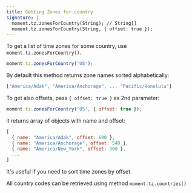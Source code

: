 ```yaml
---
title: Getting Zones for country
signature: |
  moment.tz.zonesForCountry(String); // String[]
  moment.tz.zonesForCountry(String, { offset: true });
---
```


To get a list of time zones for some country, use `moment.tz.zonesForCountry()`.

```js
moment.tz.zonesForCountry('US');
```

By default this method returns zone names sorted alphabetically:

```js
["America/Adak", "America/Anchorage", ... "Pacific/Honolulu"]
```

To get also offsets, pass `{ offset: true }` as 2nd parameter:

```js
moment.tz.zonesForCountry('US', { offset: true });
```

it returns array of objects with name and offset:

```js
[
  { name: "America/Adak", offset: 600 },
  { name: "America/Anchorage", offset: 540 },
  { name: "America/New_York", offset: 300 },
  ...
]
```

It's useful if you need to sort time zones by offset.

All country codes can be retrieved using method `moment.tz.countries()`
